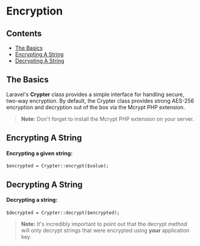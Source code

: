 # Encryption

## Contents

- [The Basics](#the-basics)
- [Encrypting A String](#encrypt)
- [Decrypting A String](#decrypt)

<a name="the-basics"></a>
## The Basics

Laravel's **Crypter** class provides a simple interface for handling secure, two-way encryption. By default, the Crypter class provides strong AES-256 encryption and decryption out of the box via the Mcrypt PHP extension.

> **Note:** Don't forget to install the Mcrypt PHP extension on your server.

<a name="encrypt"></a>
## Encrypting A String

#### Encrypting a given string:

	$encrypted = Crypter::encrypt($value);

<a name="decrypt"></a>
## Decrypting A String

#### Decrypting a string:

	$decrypted = Crypter::decrypt($encrypted);

> **Note:** It's incredibly important to point out that the decrypt method will only decrypt strings that were encrypted using **your** application key.